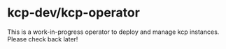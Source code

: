 # kcp-dev/kcp-operator

This is a work-in-progress operator to deploy and manage kcp instances. Please check back later!

